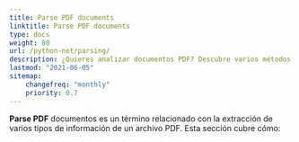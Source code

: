 ```yaml
---
title: Parse PDF documents
linktitle: Parse PDF documents
type: docs
weight: 80
url: /python-net/parsing/
description: ¿Quieres analizar documentos PDF? Descubre varios métodos de extracción de datos PDF con Aspose.PDF para Python via .NET.
lastmod: "2021-06-05"
sitemap:
    changefreq: "monthly"
    priority: 0.7
---
```


**Parse PDF** documentos es un término relacionado con la extracción de varios tipos de información de un archivo PDF. Esta sección cubre cómo:
